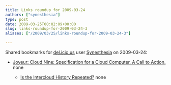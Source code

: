 ```yaml
---
title: Links roundup for 2009-03-24
authors: ["synesthesia"]
type: post
date: 2009-03-25T00:02:09+00:00
slug: links-roundup-for-2009-03-24-3 
aliases: ["/2009/03/25/links-roundup-for-2009-03-24-3"]

---
```

Shared bookmarks for [del.icio.us][1] user [Synesthesia][2] on 2009-03-24:

  * [Joyeur: Cloud Nine: Specification for a Cloud Computer. A Call to Action.][3] 
    none</li> 
    
      * [Is the Intercloud History Repeated?][4] 
        none</li> </ul>

 [1]: https://del.icio.us/
 [2]: https://del.icio.us/synesthesia
 [3]: https://www.joyeur.com/2008/05/08/cloud-nine-specification-for-a-cloud-computer-a-call-to-action
 [4]: https://blogs.cisco.com/datacenter/comments/is_the_intercloud_history_repeated